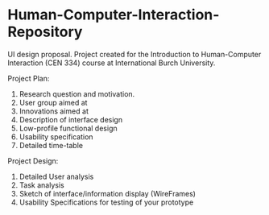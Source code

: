# Human-Computer-Interaction-Repository
UI design proposal. Project created for the Introduction to Human-Computer Interaction (CEN 334) course at International Burch University.

Project Plan:
1. Research question and motivation.
2. User group aimed at
3. Innovations aimed at
4. Description of interface design
5. Low-profile functional design
6. Usability specification 
7. Detailed time-table

Project Design:
1. Detailed User analysis
2. Task analysis
3. Sketch of interface/information display (WireFrames)
4. Usability Specifications for testing of your prototype


